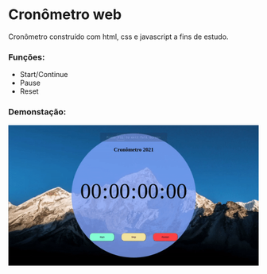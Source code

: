 # Cronômetro web

Cronômetro construído com html, css e javascript a fins de estudo.



### Funções:

* Start/Continue
* Pause
* Reset



### Demonstação:

![Cronômetro](https://github.com/LuisEduardo20/Web-chronometer/blob/master/assets/ezgif.com-gif-maker.gif?raw=true)

